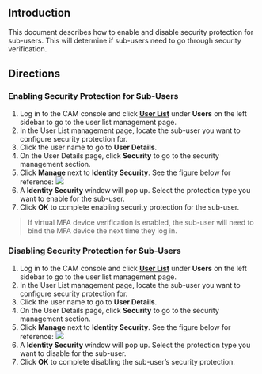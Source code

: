 ## Introduction
This document describes how to enable and disable security protection for sub-users. This will determine if sub-users need to go through security verification.
## Directions
### Enabling Security Protection for Sub-Users
1. Log in to the CAM console and click **[User List](https://console.cloud.tencent.com/cam)** under **Users** on the left sidebar to go to the user list management page.
2. In the User List management page, locate the sub-user you want to configure security protection for.
3. Click the user name to go to **User Details**.
4. On the User Details page, click **Security** to go to the security management section.
5. Click **Manage** next to **Identity Security**. See the figure below for reference: ![](https://main.qcloudimg.com/raw/c3044a1ec5c3d716c0fadb4c5c5d128e.png)
6. A **Identity Security** window will pop up. Select the protection type you want to enable for the sub-user.
7. Click **OK** to complete enabling security protection for the sub-user.
 >If virtual MFA device verification is enabled, the sub-user will need to bind the MFA device the next time they log in. 
 
### Disabling Security Protection for Sub-Users
1. Log in to the CAM console and click **[User List](https://console.cloud.tencent.com/cam)** under **Users** on the left sidebar to go to the user list management page.
2. In the User List management page, locate the sub-user you want to configure security protection for.
3. Click the user name to go to **User Details**.
4. On the User Details page, click **Security** to go to the security management section.
5. Click **Manage** next to **Identity Security**. See the figure below for reference: ![](https://main.qcloudimg.com/raw/c3044a1ec5c3d716c0fadb4c5c5d128e.png)
6. A **Identity Security** window will pop up. Select the protection type you want to disable for the sub-user.
7. Click **OK** to complete disabling the sub-user’s security protection.
